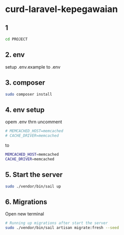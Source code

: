 # curd-laravel-kepegawaian

## 1
```sh
cd PROJECT
```
## 2. env
setup .env.example to .env
## 3. composer
```sh
sudo composer install
```
## 4. env setup
opem .env thrn uncomment
```sh
# MEMCACHED_HOST=memcached
# CACHE_DRIVER=memcached
```
to
```sh
MEMCACHED_HOST=memcached
CACHE_DRIVER=memcached
```

## 5. Start the server
```sh
sudo ./vendor/bin/sail up
```

## 6. Migrations
Open new terminal
```sh
# Running up migrations after start the server
sudo ./vendor/bin/sail artisan migrate:fresh --seed
```
